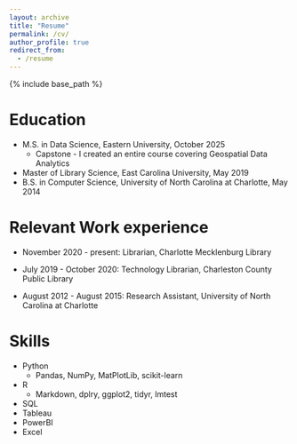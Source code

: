 ```yaml
---
layout: archive
title: "Resume"
permalink: /cv/
author_profile: true
redirect_from:
  - /resume
---
```


{% include base_path %}

Education
======
* M.S. in Data Science, Eastern University, October 2025
  * Capstone - I created an entire course covering Geospatial Data Analytics 
* Master of Library Science, East Carolina University, May 2019
* B.S. in Computer Science, University of North Carolina at Charlotte, May 2014

Relevant Work experience
======
* November 2020 - present: Librarian, Charlotte Mecklenburg Library
  
* July 2019 - October 2020: Technology Librarian, Charleston County Public Library

* August 2012 - August 2015: Research Assistant, University of North Carolina at Charlotte
  
Skills
======
* Python
  * Pandas, NumPy, MatPlotLib, scikit-learn
* R
  * Markdown, dplry, ggplot2, tidyr, lmtest
* SQL 
* Tableau
* PowerBI
* Excel

